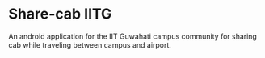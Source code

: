 # Share-cab IITG
An android application for the IIT Guwahati campus community for sharing cab
while traveling between campus and airport.
